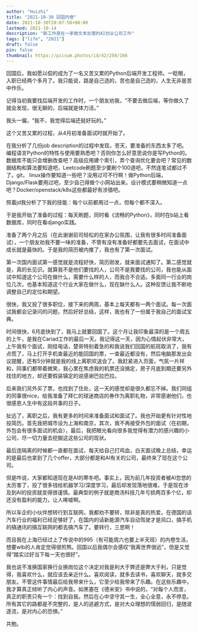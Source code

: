 ```yaml
---
author: "Huizhi"
title: "2021-10-30 回国内卷"
date: 2021-10-30T20:07:58+08:00
lastmod: 2021-10-14
description: "新工作是在一家做文本处理的AI创业公司工作"
tags: ["life", "2021"]
draft: false
pin: false
thumbnail: https://picsum.photos/id/42/250/166
---
```



回国后，我如愿以偿的成为了一名又苦又累的Python后端开发工程师。一眨眼，入职已经两个多月了。我只能说，路是自己选的，苦也是自己选的，人生无非是苦中作乐。

记得当初我要找后端开发的工作时，一个朋友劝我，“不要去做后端，等你做久了就会发现，很无聊的，后端就是体力活。”

我头一偏，“我不，我觉得后端还挺好玩的。”

这个又苦又累的过程，从4月初准备面试时就开始了。

在我分析了几份job description的过程中发现，苍天，要准备的东西太多了吧。编程语言Python的特性与使用要熟悉吧？否则你怎么好意思说你是写Python的。数据库不能只会增删改查吧？高级应用建个索引，弄个查询优化要会吧？常见的数据结构和算法要知道吧，Leetcode刷题至少要刷个100道吧，不然连笔试都过不了。git， linux操作要知道一些吧？没用过可不行啊！做Python后端，Django/Flask要用过吧，至少自己得做个小网站出来。设计模式要稍微知道一点吧？Docker/openstack/k8s这些都最好有涉猎吧。

照着jd我分析了下我的技能：每个以前都用过一点，但每个都不深入。

于是我开始了准备的过程：每天刷题，同时看《流畅的Python》，同时在b站上看数据库，同时在看django实践。

准备了两个月之后（在此谢谢前司轻松的在家办公氛围，让我有很多时间准备面试），一个朋友劝我不要一味的准备，不管有没有准备好都要先去面试，在面试中成长就是最快的。于是我的简历被内推了，我也有了第一次面试。

第一次国内面试第一感觉就是流程好快，简历刚发，就来面试通知了。第二感觉就是，真的长见识。就算我不是他们要找的人，公司不是我要找的公司，我也能从面试中知道这个公司在做什么，需要什么样的人，而我合不合适。多面同一行业的岗位几次，也基本知道这个行业大家在做什么，现在缺什么人。这种反馈让我不断地调整自己的定位和期望。

很快，我又投了很多职位，接下来的两周，基本上每天都有一两个面试。每一次面试我都会记录问的问题，然后好好总结，这样，我也有了一份属于我自己的面试宝典。

时间很快，6月底快到了，我马上就要回国了。这个月让我印象最深的是一个周五的上午，是我在Cariad工作的最后一天。我记得这一天，因为心情起伏非常大，上午我有个面试，刚挂电话，楚哥特别着急的和我说我们回国的航班取消了，我有点慌了，马上打开手机查最近的能回国的票，一查最近都没有，然后电脑那发出会议提醒，还有5分钟就是我的线上离职欢送会了。我赶紧进入页面，气氛一片祥和，同事们都带着微笑，我心里在焦虑我的机票还没搞定，房子月底到期还要另外找住的地方，却还要假装镇定的说感谢巴拉巴拉。

后来我们另外买了票，也找到了住处，这一天的感觉却是很久都忘不掉。我们同组的同事很nice，给我准备了拜仁的球迷商店的券作为离职礼物，非常感谢他们，也很感恩人生中有这段共事的日子。

扯远了，离职之后，我有更多的时间来准备面试和面试了。我也开始更有针对性地投简历。首先我把城市设为上海和南京，其次，我不再接受外包的面试（在初期，外包会有很多面试的机会），最后，我把眼光看向很多我觉得有潜力的感兴趣的小公司，尽一切力量去挖掘这这些公司的现状。

最后连隔离的时候都一直都在面试，每天给自己打鸡血，白天面试晚上总结，幸运的是最后也拿到了几个offer，大部分都是和AI有关的公司，最终来了现在这个公司。

但是咋说，大家都知道现在是AI的寒冬吧。事实上，因为前几年投资者被AI忽悠的太厉害了，投了很多钱给机器学习/深度学习，最后却发现落地很难，于是现在涉及到AI的投资就变得很谨慎。最典型的例子就是商汤科技几年亏损两百多个亿，却还没有盈利的能力，让人唏嘘啊。

所以车企的小伙伴想转行到互联网，我都劝不要转，除非是真的热爱。在德国的话汽车行业的福利已经足够好了，在国内的话新能源汽车自动驾驶才是风口，搞手机的搞通讯的搞互联网的都去搞汽车了。要转行，三思啊！

而且我在上海已经过上了传说中的995（有可能周六也要上半天班）的内卷生活，想要wlb的人肯定觉得很煎熬。回国以后我偶尔会感叹“我离世界很远”，但是又觉得“踏实过好当下每一天也很好”。

我也说不准换国家换行业换岗位这个决定对我是利大于弊还是弊大于利，只是觉得，我喜欢什么，就应该去亲近什么。喜欢阅读，就多去读书，喜欢聊天，就多交朋友。不管这件事情最后给我带来什么，它至少给我带来了乐趣。在这些乐趣中，我才算真正倾听了内心的声音。如黑塞在《德米安》书中说的，“对每个人而言，真正的职责只有一个：找到自我。然后在心中坚守其一生，全心全意，永不停息。所有其它的路都是不完整的，是人的逃避方式，是对大众理想的懦弱回归，是随波逐流，是对内心的恐惧。”

共勉。